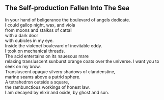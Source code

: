 The Self-production Fallen Into The Sea
---------------------------------------
In your hand of beligerance the boulevard of angels dedicate.  
I could gallop night, wax, and viola  
from moons and stalkss of cattail  
with a dark door  
with cubicles in my eye.  
Inside the violenet boulevard of inevitable eddy.  
I took on mechanical threads.  
The acid entertains on its nauesous mare  
relaxing transluscent sunburst orange coats over the universe. I want you to seek on my brow.  
Transluscent opaque silvery shadows of clandenstine,  
marine seams above a putrid sphere.  
A tetrahedron outside a square,  
the rambunctious workings of honest law.  
I am decayed by elixir and oxide, by ghost and sun.  

